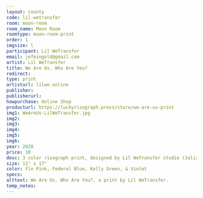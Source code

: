 ```yaml
---
layout: county 
code: lil-wetransfer
room: moon-room
room_name: Moon Room
roomtype: moon-room-print
order: 1
imgsize: l
participant: Lil WeTransfer
email: jefeingold@gmail.com
artist: Lil WeTransfer
title: We Are Us. Who Are You?
redirect: 
type: print
artisturl: lilwe.online
publisher: 
publisherurl: 
howpurchase: Online Shop
producturl: https://luckyrisograph.press/store/we-are-us-print
img1: WeAreUs-LilWeTransfer.jpg
img2: 
img3: 
img4: 
img5: 
img6: 
year: 2020
price: 10
desc: 3 color risograph print, designed by Lil WeTransfer studio (Julia Feingold & Logan Heffernan).
size: 11" x 17"
color: Flo Pink, Federal Blue, Kelly Green, & Violet
specs: 
alttext: We Are Us. Who Are You?, a print by Lil WeTransfer.
temp_notes: 
---
```

